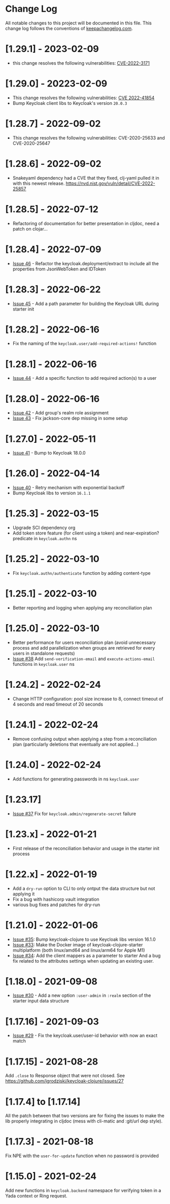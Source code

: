# Change Log
All notable changes to this project will be documented in this file. 
This change log follows the conventions of [keepachangelog.com](http://keepachangelog.com/).

# [1.29.1] - 2023-02-09

- this change resolves the following vulnerabilities: [CVE-2022-3171](https://nvd.nist.gov/vuln/detail/CVE-2022-3171)

# [1.29.0] - 20223-02-09

- This change resolves the following vulnerabilities: [CVE 2022-41854](https://nvd.nist.gov/vuln/detail/CVE-2022-41854)
- Bump Keycloak client libs to Keycloak's version `20.0.3`

# [1.28.7] - 2022-09-02

- This change resolves the following vulnerabilities: CVE-2020-25633 and CVE-2020-25647

# [1.28.6] - 2022-09-02

- Snakeyaml dependency had a CVE that they fixed, clj-yaml pulled it in with this newest release. https://nvd.nist.gov/vuln/detail/CVE-2022-25857

# [1.28.5] - 2022-07-12

- Refactoring of documentation for better presentation in cljdoc, need a patch on clojar...

# [1.28.4] - 2022-07-09

- [Issue 46](https://github.com/jgrodziski/keycloak-clojure/issues/46) - Refactor the keycloak.deployment/extract to include all the properties from JsonWebToken and IDToken

# [1.28.3] - 2022-06-22

- [Issue 45](https://github.com/jgrodziski/keycloak-clojure/issues/45) - Add a path parameter for building the Keycloak URL during starter init

# [1.28.2] - 2022-06-16

- Fix the naming of the `keycloak.user/add-required-actions!` function

# [1.28.1] - 2022-06-16

- [Issue 44](https://github.com/jgrodziski/keycloak-clojure/issues/44) - Add a specific function to add required action(s) to a user

# [1.28.0] - 2022-06-16

- [Issue 42](https://github.com/jgrodziski/keycloak-clojure/issues/42) - Add group's realm role assignment
- [Issue 43](https://github.com/jgrodziski/keycloak-clojure/issues/43) - Fix jackson-core dep missing in some setup

# [1.27.0] - 2022-05-11

- [Issue 41](https://github.com/jgrodziski/keycloak-clojure/issues/41) - Bump to Keycloak 18.0.0

# [1.26.0] - 2022-04-14

- [Issue 40](https://github.com/jgrodziski/keycloak-clojure/issues/40) - Retry mechanism with exponential backoff
- Bump Keycloak libs to version `16.1.1`

# [1.25.3] - 2022-03-15

- Upgrade SCI dependency org 
- Add token store feature (for client using a token) and near-expiration? predicate in `keycloak.authn` ns

# [1.25.2] - 2022-03-10

- Fix `keycloak.authn/authenticate` function by adding content-type 

# [1.25.1] - 2022-03-10

- Better reporting and logging when applying any reconciliation plan

# [1.25.0] - 2022-03-10

- Better performance for users reconciliation plan (avoid unnecessary process and add parallelization when groups are retrieved for every users in standalone requests) 
- [Issue #38](https://github.com/jgrodziski/keycloak-clojure/issues/38) Add `send-verification-email` and `execute-actions-email` functions in `keycloak.user` ns

# [1.24.2] - 2022-02-24

- Change HTTP configuration: pool size increase to 8, connect timeout of 4 seconds and read timeout of 20 seconds

# [1.24.1] - 2022-02-24

- Remove confusing output when applying a step from a reconciliation plan (particularly deletions that eventually are not applied...)

# [1.24.0] - 2022-02-24

- Add functions for generating passwords in ns `keycloak.user`

# [1.23.17]

- [Issue #37](https://github.com/jgrodziski/keycloak-clojure/issues/37) Fix for `keycloak.admin/regenerate-secret` failure

# [1.23.x] - 2022-01-21

- First release of the reconciliation behavior and usage in the starter init process

# [1.22.x] - 2022-01-19
- Add a `dry-run` option to CLI to only ontput the data structure but not applying it
- Fix a bug with hashicorp vault integration
- various bug fixes and patches for dry-run 

# [1.21.0] - 2022-01-06

- [Issue #35](https://github.com/jgrodziski/keycloak-clojure/issues/35): Bump keycloak-clojure to use Keycloak libs version 16.1.0
- [Issue #33](https://github.com/jgrodziski/keycloak-clojure/issues/33): Make the Docker image of keycloak-clojure-starter multiplatform (both linux/amd64 and linux/arm64 for Apple M1) 
- [Issue #34](https://github.com/jgrodziski/keycloak-clojure/issues/34): Add the client mappers as a parameter to starter
And a bug fix related to the attributes settings when updating an existing user.

# [1.18.0] - 2021-09-08

- [Issue #30](https://github.com/jgrodziski/keycloak-clojure/issues/30) - Add a new option `:user-admin` in `:realm` section of the starter input data structure

# [1.17.16] - 2021-09-03

- [Issue #29](https://github.com/jgrodziski/keycloak-clojure/issues/29) - Fix the keycloak.user/user-id behavior with now an exact match

# [1.17.15] - 2021-08-28

Add `.close` to Response object that were not closed. See https://github.com/jgrodziski/keycloak-clojure/issues/27

# [1.17.4] to [1.17.14]

All the patch between that two versions are for fixing the issues to make the lib properly integrating in cljdoc (mess with cli-matic and :git/url dep style).

# [1.17.3] - 2021-08-18

Fix NPE with the `user-for-update` function when no password is provided

# [1.15.0] - 2021-02-24

Add new functions in `keycloak.backend` namespace for verifying token in a Yada context or Ring request.

